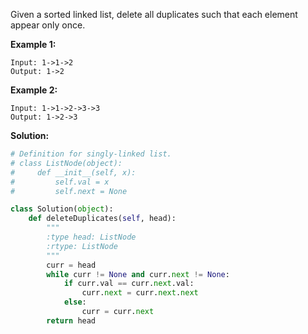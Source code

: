 Given a sorted linked list, delete all duplicates such that each element appear only once.

**Example 1:**
```
Input: 1->1->2
Output: 1->2
```
**Example 2:**
```
Input: 1->1->2->3->3
Output: 1->2->3
```

**Solution:**
```python
# Definition for singly-linked list.
# class ListNode(object):
#     def __init__(self, x):
#         self.val = x
#         self.next = None

class Solution(object):
    def deleteDuplicates(self, head):
        """
        :type head: ListNode
        :rtype: ListNode
        """
        curr = head
        while curr != None and curr.next != None:
            if curr.val == curr.next.val:
                curr.next = curr.next.next
            else:
                curr = curr.next
        return head
```
